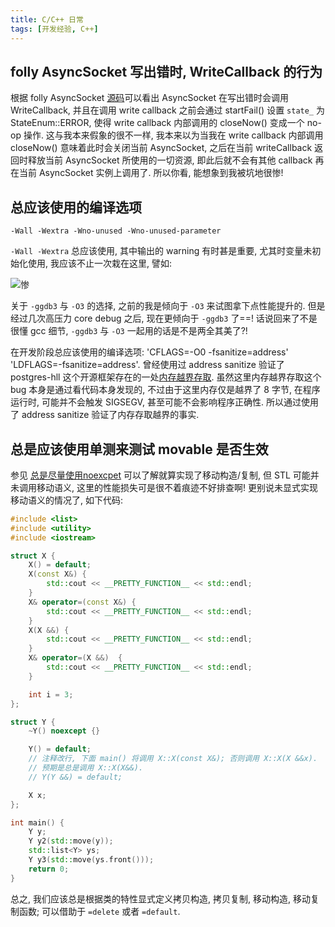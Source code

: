 ```yaml
---
title: C/C++ 日常
tags: [开发经验, C++]
---
```


## folly AsyncSocket 写出错时, WriteCallback 的行为

根据 folly AsyncSocket [源码](https://github.com/facebook/folly/blob/4cc8030e3bdc894c3979529e025c3160fd39ecd9/folly/io/async/AsyncSocket.cpp#L2266)可以看出 AsyncSocket 在写出错时会调用 WriteCallback, 并且在调用 write callback 之前会通过 startFail() 设置 `state_` 为 StateEnum::ERROR, 使得 write callback 内部调用的 closeNow() 变成一个 no-op 操作. 这与我本来假象的很不一样, 我本来以为当我在 write callback 内部调用 closeNow() 意味着此时会关闭当前 AsyncSocket, 之后在当前 writeCallback 返回时释放当前 AsyncSocket 所使用的一切资源, 即此后就不会有其他 callback 再在当前 AsyncSocket 实例上调用了. 所以你看, 能想象到我被坑地很惨!



## 总应该使用的编译选项

`-Wall -Wextra -Wno-unused -Wno-unused-parameter`

`-Wall -Wextra` 总应该使用, 其中输出的 warning 有时甚是重要, 尤其时变量未初始化使用, 我应该不止一次栽在这里, 譬如:

![惨]({{site.url}}/assets/valid.png)

关于 `-ggdb3` 与 `-O3` 的选择, 之前的我是倾向于 `-O3` 来试图拿下点性能提升的. 但是经过几次高压力 core debug 之后, 现在更倾向于 `-ggdb3` 了==! 话说回来了不是很懂 gcc 细节, `-ggdb3` 与 `-O3` 一起用的话是不是两全其美了?!

在开发阶段总应该使用的编译选项: 'CFLAGS=-O0 -fsanitize=address' 'LDFLAGS=-fsanitize=address'. 曾经使用过 address sanitize 验证了 postgres-hll 这个开源框架存在的一处[内存越界存取](https://github.com/citusdata/postgresql-hll/pull/82). 虽然这里内存越界存取这个 bug 本身是通过看代码本身发现的, 不过由于这里内存仅是越界了 8 字节, 在程序运行时, 可能并不会触发 SIGSEGV, 甚至可能不会影响程序正确性. 所以通过使用了 address sanitize 验证了内存存取越界的事实.

## 总是应该使用单测来测试 movable 是否生效

参见 [总是尽量使用noexcpet]({{site.url}}/2016/03/23/总是尽量使用noexcpet/) 可以了解就算实现了移动构造/复制, 但 STL 可能并未调用移动语义, 这里的性能损失可是很不着痕迹不好排查啊! 更别说未显式实现移动语义的情况了, 如下代码:

```c++
#include <list>
#include <utility>
#include <iostream>

struct X {
    X() = default;
    X(const X&) {
        std::cout << __PRETTY_FUNCTION__ << std::endl;
    }
    X& operator=(const X&) {
        std::cout << __PRETTY_FUNCTION__ << std::endl;
    }
    X(X &&) {
        std::cout << __PRETTY_FUNCTION__ << std::endl;
    }
    X& operator=(X &&)  {
        std::cout << __PRETTY_FUNCTION__ << std::endl;
    }

    int i = 3;
};

struct Y {
    ~Y() noexcept {}

    Y() = default;
    // 注释改行, 下面 main() 将调用 X::X(const X&); 否则调用 X::X(X &&x).
    // 预期是总是调用 X::X(X&&).
    // Y(Y &&) = default;

    X x;
};

int main() {
    Y y;
    Y y2(std::move(y));
    std::list<Y> ys;
    Y y3(std::move(ys.front()));
    return 0;
}
```

总之, 我们应该总是根据类的特性显式定义拷贝构造, 拷贝复制, 移动构造, 移动复制函数; 可以借助于 `=delete` 或者 `=default`.


